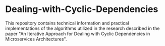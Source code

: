 # Dealing-with-Cyclic-Dependencies
This repository contains technical information and practical implementations of the algorithms utilized in the research described in the paper "An Iterative Approach for Dealing with Cyclic Dependencies in Microservices Architectures".
